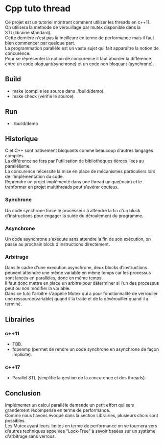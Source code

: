 # Cpp tuto thread

Ce projet est un tutoriel montrant comment utiliser les threads en c++11.  
On utilisera la méthode de vérouillage par mutex disponible dans la STL(librairie standard).  
Cette dernière n'est pas la meilleure en terme de performance mais il faut bien commencer par quelque part.  
La programmation parallèle est un vaste sujet qui fait apparaître la notion de concurence.  
Pour se réprésenter la notion de concurence il faut aborder la différence entre un code bloquant(synchrone) et un code non bloquant (aynchrone).  

## Build

* make (compile les source dans ./build/demo).
* make check (vérifie le source).

## Run

* ./build/demo

## Historique

C et C++ sont nativement bloquants comme beaucoup d'autres langages compilés.  
La différence se fera par l'utilisation de bibliothèques tièrces liées au parallélisme.  
La concurence nécessite la mise en place de mécanismes particuliers lors de l'implémentation du code.  
Reprendre un projet implémenté dans une thread unique(main) et le tranformer en projet multithreads peut s'avérer couteux.

### Synchrone

Un code synchrone force le processeur à attendre la fin d'un block d'instructions pour engager la suide du déroulement du programme.  

### Asynchrone

Un code asynchrone s'exécute sans attendre la fin de son exécution, on passe au prochain block d'instructions directement.  

### Arbitrage

Dans le cadre d'une execution asynchrone, deux blocks d'instructions peuvent atteindre une même variable en même temps car les processus sont lancés en parallèles, donc en même temps.  
Il faut donc mettre en place un arbitre pour déterminer si l'un des processus peut ou non modifier la variable.  
Dans ce tuto l'arbitre s'appelle Mutex qui a pour fonctionnalité de verrouiler une ressource(variable) quand il la traite et de la dévérouiller quand il a terminé.  

## Librairies

### c++11

* TBB.
* fopenmp (permet de rendre un code synchrone en asynchrone de façon implicite).

### c++17

* Parallel STL (simplifie la gestion de la concurence et des threads).

## Conclusion

Implémenter un calcul parallèle demande un petit effort qui sera grandement récompensé en terme de performance.  
Comme nous l'avons évoqué dans la section Librairies, plusieurs choix sont possibles.  
Les Mutex ayant leurs limites en terme de performance on se tournera vers d'autres techniques appelées "Lock-Free" à savoir basées sur un système d'arbitrage sans verrous.
